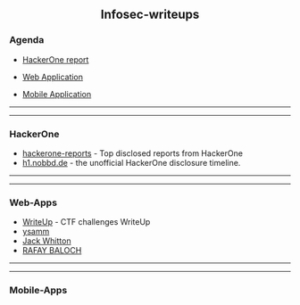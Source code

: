 <h2 align="center">Infosec-writeups</h2>

### Agenda

- [HackerOne report](#HackerOne)


- [Web Application](#Web-Apps)


- [Mobile Application](#Mobile-Apps)







---------------------------------
-------------------------------

### HackerOne

- [hackerone-reports](https://github.com/reddelexc/hackerone-reports) - Top disclosed reports from HackerOne 
- [h1.nobbd.de](http://h1.nobbd.de/index.php) - the unofficial HackerOne disclosure timeline. 







----------------------------------
----------------------------------

### Web-Apps

- [WriteUp](https://github.com/Hakumarachi/WriteUp) - CTF challenges WriteUp 
- [ysamm](https://ysamm.com/)
- [Jack Whitton](https://whitton.io/)
- [RAFAY BALOCH](https://www.rafaybaloch.com/)














































-----------------------
-----------------------
### Mobile-Apps





















